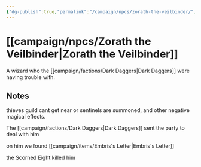```yaml
---
{"dg-publish":true,"permalink":"/campaign/npcs/zorath-the-veilbinder/","tags":["character","npc"],"noteIcon":"","created":"2025-10-26T08:48:44.042-07:00","updated":"2025-10-27T13:39:55.770-07:00"}
---
```


# [[campaign/npcs/Zorath the Veilbinder\|Zorath the Veilbinder]]
A wizard who the [[campaign/factions/Dark Daggers\|Dark Daggers]] were having trouble with. 

## Notes
thieves guild cant get near or sentinels are summoned, and other negative magical effects. 

The [[campaign/factions/Dark Daggers\|Dark Daggers]] sent the party to deal with him

on him we found [[campaign/items/Embris's Letter\|Embris's Letter]]  

the Scorned Eight killed him